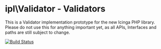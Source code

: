 ipl\\Validator - Validators
===========================

This is a Validator implementation prototype for the new Icinga PHP library.
Please do not use this for anything important yet, as all APIs, Interfaces and
paths are still subject to change.

[![Build Status](https://travis-ci.org/Icinga/ipl-validator.svg?branch=master)](https://travis-ci.org/Icinga/ipl-validator)
